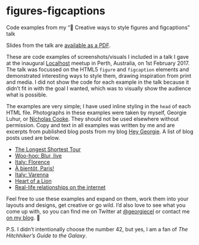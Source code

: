 # figures-figcaptions
Code examples from my “🦄 Creative ways to style figures and figcaptions” talk

Slides from the talk are [available as a PDF](https://www.dropbox.com/s/glrma1hjgpnaa3a/Creative%20ways%20to%20style%20figures%20and%20figcaptions.pdf?dl=0).

These are code examples of screenshots/visuals I included in a talk I gave at the inaugural <a href="http://localhost.events/">Localhost</a> meetup in Perth, Australia, on 1st February 2017. The talk was focussed on the HTML5 `figure` and `figcaption` elements and demonstrated interesting ways to style them, drawing inspiration from print and media. I did not show the code for each example in the talk because it didn’t fit in with the goal I wanted, which was to visually show the audience what is possible.

The examples are very simple; I have used inline styling in the `head` of each HTML file. Photographs in these examples were taken by myself, Georgie Luhur, or [Nicholas Cooke](http://nicholascooke.com). They should not be used elsewhere without permission. Copy and text in all examples was written by me and are excerpts from published blog posts from my blog [Hey Georgie](http://hey.georgie.nu). A list of blog posts used are below.

* [The Longest Shortest Tour](http://hey.georgie.nu/the-longest-shortest-tour/)
* [Woo-hoo: Blur, live](http://hey.georgie.nu/blur/)
* [Italy: Florence](http://hey.georgie.nu/florence/)
* [À bientôt, Paris!](http://hey.georgie.nu/paris/)
* [Italy: Varenna](http://hey.georgie.nu/varenna/)
* [Heart of a Lion](http://hey.georgie.nu/heart-of-a-lion/)
* [Real-life relationships on the internet](http://hey.georgie.nu/relationships-internet/)

Feel free to use these examples and expand on them, work them into your layouts and designs, get creative or go wild. I’d also love to see what you come up with, so you can find me on Twitter at [@georgiecel](https://twitter.com/georgiecel) or contact me [on my blog](http://hey.georgie.nu). 🤗

P.S. I didn’t intentionally choose the number 42, but yes, I am a fan of *The Hitchhiker’s Guide to the Galaxy*.
